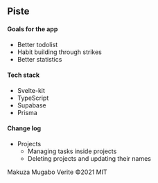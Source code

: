 ## Piste

#### Goals for the app

- Better todolist
- Habit building through strikes
- Better statistics

<!--
Why?

I built this app for my self since or however is in need to, I can't a fford paying great products I have to sacrifice my time. I wasn't happy with all free plans I have found on th internet.

https://github.com/mikenikles/sveltekit-prisma

-->

#### Tech stack

- Svelte-kit
- TypeScript
- Supabase
- Prisma


#### Change log

- Projects 
   - Managing tasks inside projects
   - Deleting projects and updating their names

Makuza Mugabo Verite &copy;2021 MIT
